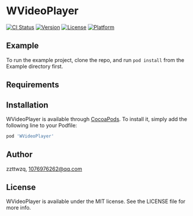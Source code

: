 # WVideoPlayer

[![CI Status](https://img.shields.io/travis/zzttwzq/WVideoPlayer.svg?style=flat)](https://travis-ci.org/zzttwzq/WVideoPlayer)
[![Version](https://img.shields.io/cocoapods/v/WVideoPlayer.svg?style=flat)](https://cocoapods.org/pods/WVideoPlayer)
[![License](https://img.shields.io/cocoapods/l/WVideoPlayer.svg?style=flat)](https://cocoapods.org/pods/WVideoPlayer)
[![Platform](https://img.shields.io/cocoapods/p/WVideoPlayer.svg?style=flat)](https://cocoapods.org/pods/WVideoPlayer)

## Example

To run the example project, clone the repo, and run `pod install` from the Example directory first.

## Requirements

## Installation

WVideoPlayer is available through [CocoaPods](https://cocoapods.org). To install
it, simply add the following line to your Podfile:

```ruby
pod 'WVideoPlayer'
```

## Author

zzttwzq, 1076976262@qq.com

## License

WVideoPlayer is available under the MIT license. See the LICENSE file for more info.
